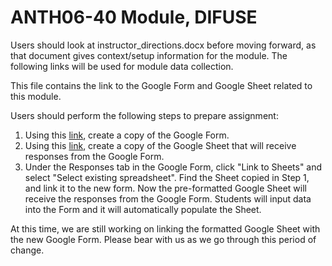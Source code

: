 # ANTH06-40 Module, DIFUSE

Users should look at instructor_directions.docx before moving forward, as that document gives context/setup information for the module. The following links will be used for module data collection.

This file contains the link to the Google Form and Google Sheet related to this module.

Users should perform the following steps to prepare assignment:
1. Using this [link](https://forms.gle/pRJEzgTLem9rg4jr5), create a copy of the Google Form.  
2. Using this [link](https://docs.google.com/spreadsheets/d/17CBAwqIPAwoZhLnRJ6HGfusSBF4hffFhF77kSxEBfhI/edit?usp=sharing), create a copy of the Google Sheet that will receive responses from the Google Form.
3. Under the Responses tab in the Google Form, click "Link to Sheets" and select "Select existing spreadsheet". Find the Sheet copied in Step 1, and link it to the new form. Now the pre-formatted Google Sheet will receive the responses from the Google Form. Students will input data into the Form and it will automatically populate the Sheet.

At this time, we are still working on linking the formatted Google Sheet with the new Google Form. Please bear with us as we go through this period of change.
